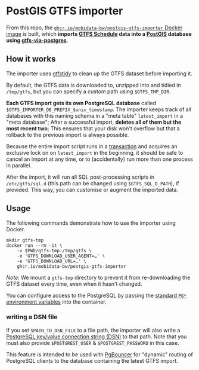 # PostGIS GTFS importer

From this repo, the [`ghcr.io/mobidata-bw/postgis-gtfs-importer` Docker image](https://github.com/mobidata-bw/postgis-gtfs-importer/pkgs/container/postgis-gtfs-importer) is built, which **imports [GTFS Schedule](https://gtfs.org/schedule/) data into a [PostGIS](https://www.postgis.net) database using [gtfs-via-postgres](https://github.com/public-transport/gtfs-via-postgres)**.

## How it works

The importer uses [gtfstidy](https://github.com/patrickbr/gtfstidy) to clean up the GTFS dataset before importing it.

By default, the GTFS data is downloaded to, unzipped into and tidied in `/tmp/gtfs`, but you can specify a custom path using `$GTFS_TMP_DIR`.

**Each GTFS import gets its own PostgreSQL database** called `$GTFS_IMPORTER_DB_PREFIX_$unix_timestamp`. The importer keeps track of all databases with this naming schema in a "meta table" `latest_import` in a "meta database"; After a successful import, **deletes all of them but the most recent two**; This ensures that your disk won't overflow but that a rollback to the previous import is always possible.

Because the entire import script runs in a [transaction](https://www.postgresql.org/docs/14/tutorial-transactions.html) and acquires an exclusive lock on on `latest_import` in the beginning, it should be safe to cancel an import at any time, or to (accidentally) run more than one process in parallel.

After the import, it will run all SQL post-processing scripts in `/etc/gtfs/sql.d` (this path can be changed using `$GTFS_SQL_D_PATH`), if provided. This way, you can customise or augment the imported data.


## Usage

The following commands demonstrate how to use the importer using Docker.

```shell
mkdir gtfs-tmp
docker run --rm -it \
	-v $PWD/gtfs-tmp:/tmp/gtfs \
	-e 'GTFS_DOWNLOAD_USER_AGENT=…' \
	-e 'GTFS_DOWNLOAD_URL=…' \
	ghcr.io/mobidata-bw/postgis-gtfs-importer
```

*Note:* We mount a `gtfs-tmp` directory to prevent it from re-downloading the GTFS dataset every time, even when it hasn't changed.

You can configure access to the PostgreSQL by passing the [standard `PG*` environment variables](https://www.postgresql.org/docs/14/libpq-envars.html) into the container.

### writing a DSN file

If you set `$PATH_TO_DSN_FILE` to a file path, the importer will also write a [PostgreSQL key/value connection string (DSN)](https://www.postgresql.org/docs/current/libpq-connect.html#LIBPQ-CONNSTRING-KEYWORD-VALUE) to that path. Note that you must also provide `$POSTGREST_USER` & `$POSTGREST_PASSWORD` in this case.

This feature is intended to be used with [PgBouncer](https://pgbouncer.org) for "dynamic" routing of PostgreSQL clients to the database containing the latest GTFS import.
